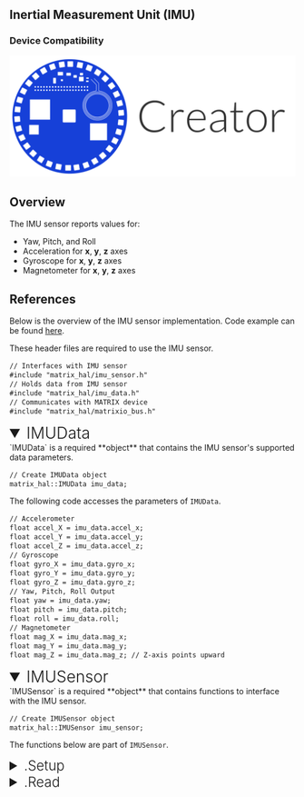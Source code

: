 <h2 style="padding-top:0">Inertial Measurement Unit (IMU)</h2>

### Device Compatibility

<img class="creator-compatibility-icon" src="../../img/creator-icon.svg">

## Overview

The IMU sensor reports values for:

- Yaw, Pitch, and Roll
- Acceleration for **x**, **y**, **z** axes
- Gyroscope for **x**, **y**, **z** axes
- Magnetometer for **x**, **y**, **z** axes

## References

Below is the overview of the IMU sensor implementation. Code example can be found [here](/matrix-hal/examples/imu).

These header files are required to use the IMU sensor.

```language-cpp
// Interfaces with IMU sensor
#include "matrix_hal/imu_sensor.h"
// Holds data from IMU sensor
#include "matrix_hal/imu_data.h"
// Communicates with MATRIX device
#include "matrix_hal/matrixio_bus.h"
```

<details open>
<summary style="font-size: 1.75rem; font-weight: 300;">IMUData</summary>
`IMUData` is a required **object** that contains the IMU sensor's supported data parameters.

```language-cpp
// Create IMUData object
matrix_hal::IMUData imu_data;
```

The following code accesses the parameters of `IMUData`.

```language-cpp
// Accelerometer
float accel_X = imu_data.accel_x;
float accel_Y = imu_data.accel_y;
float accel_Z = imu_data.accel_z;
// Gyroscope
float gyro_X = imu_data.gyro_x;
float gyro_Y = imu_data.gyro_y;
float gyro_Z = imu_data.gyro_z;
// Yaw, Pitch, Roll Output
float yaw = imu_data.yaw;
float pitch = imu_data.pitch;
float roll = imu_data.roll;
// Magnetometer
float mag_X = imu_data.mag_x;
float mag_Y = imu_data.mag_y;
float mag_Z = imu_data.mag_z; // Z-axis points upward
```

</details>

<details open>
<summary style="font-size: 1.75rem; font-weight: 300;">IMUSensor</summary>
`IMUSensor` is a required **object** that contains functions to interface with the IMU sensor.

```language-cpp
// Create IMUSensor object
matrix_hal::IMUSensor imu_sensor;
```

The functions below are part of `IMUSensor`.

<details>
<summary style="font-size: 1.5rem; font-weight: 300;">.Setup</summary>
`Setup` is a **function** that takes a `MatrixIOBus` object as a parameter and sets that object as the bus to use for communicating with MATRIX device.

```language-cpp
// Function declaration
void Setup(MatrixIOBus *bus);
```

```language-cpp
// Set imu_sensor to use MatrixIOBus bus
imu_sensor.Setup(&bus);
```

</details>

<details>
<summary style="font-size: 1.5rem; font-weight: 300;">.Read</summary>
`Read` is a **function** that takes an `IMUData` object as a parameter and writes the current IMU sensor data into the `IMUData` object.

```language-cpp
// Function declaration
bool Read(IMUData *data);
```

```language-cpp
// Overwrites imu_data with new data from IMU sensor
imu_sensor.Read(&imu_data);
```

</details>
</details>
